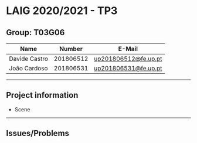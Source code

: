 # LAIG 2020/2021 - TP3

## Group: T03G06

| Name             | Number    | E-Mail               |
| ---------------- | --------- | -------------------- |
| Davide Castro    | 201806512 | up201806512@fe.up.pt |
| João Cardoso     | 201806531 | up201806531@fe.up.pt |

----
## Project information

- Scene
----
## Issues/Problems

